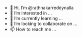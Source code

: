 - 👋 Hi, I’m @rathnakarreddynalla
- 👀 I’m interested in ...
- 🌱 I’m currently learning ...
- 💞️ I’m looking to collaborate on ...
- 📫 How to reach me ...

<!---
rathnakarreddynalla/rathnakarreddynalla is a ✨ special ✨ repository because its `README.md` (this file) appears on your GitHub profile.
You can click the Preview link to take a look at your changes.
--->
